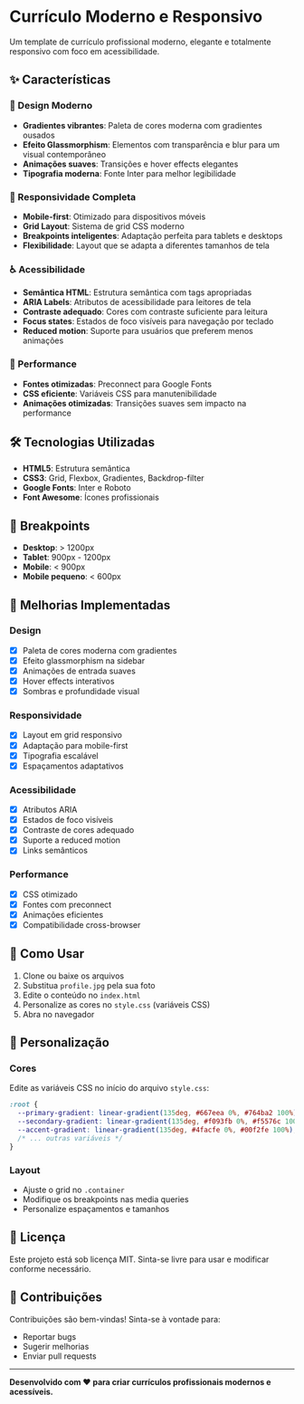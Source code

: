# Currículo Moderno e Responsivo

Um template de currículo profissional moderno, elegante e totalmente responsivo com foco em acessibilidade.

## ✨ Características

### 🎨 Design Moderno

- **Gradientes vibrantes**: Paleta de cores moderna com gradientes ousados
- **Efeito Glassmorphism**: Elementos com transparência e blur para um visual contemporâneo
- **Animações suaves**: Transições e hover effects elegantes
- **Tipografia moderna**: Fonte Inter para melhor legibilidade

### 📱 Responsividade Completa

- **Mobile-first**: Otimizado para dispositivos móveis
- **Grid Layout**: Sistema de grid CSS moderno
- **Breakpoints inteligentes**: Adaptação perfeita para tablets e desktops
- **Flexibilidade**: Layout que se adapta a diferentes tamanhos de tela

### ♿ Acessibilidade

- **Semântica HTML**: Estrutura semântica com tags apropriadas
- **ARIA Labels**: Atributos de acessibilidade para leitores de tela
- **Contraste adequado**: Cores com contraste suficiente para leitura
- **Focus states**: Estados de foco visíveis para navegação por teclado
- **Reduced motion**: Suporte para usuários que preferem menos animações

### 🚀 Performance

- **Fontes otimizadas**: Preconnect para Google Fonts
- **CSS eficiente**: Variáveis CSS para manutenibilidade
- **Animações otimizadas**: Transições suaves sem impacto na performance

## 🛠️ Tecnologias Utilizadas

- **HTML5**: Estrutura semântica
- **CSS3**: Grid, Flexbox, Gradientes, Backdrop-filter
- **Google Fonts**: Inter e Roboto
- **Font Awesome**: Ícones profissionais

## 📱 Breakpoints

- **Desktop**: > 1200px
- **Tablet**: 900px - 1200px
- **Mobile**: < 900px
- **Mobile pequeno**: < 600px

## 🎯 Melhorias Implementadas

### Design

- [x] Paleta de cores moderna com gradientes
- [x] Efeito glassmorphism na sidebar
- [x] Animações de entrada suaves
- [x] Hover effects interativos
- [x] Sombras e profundidade visual

### Responsividade

- [x] Layout em grid responsivo
- [x] Adaptação para mobile-first
- [x] Tipografia escalável
- [x] Espaçamentos adaptativos

### Acessibilidade

- [x] Atributos ARIA
- [x] Estados de foco visíveis
- [x] Contraste de cores adequado
- [x] Suporte a reduced motion
- [x] Links semânticos

### Performance

- [x] CSS otimizado
- [x] Fontes com preconnect
- [x] Animações eficientes
- [x] Compatibilidade cross-browser

## 🚀 Como Usar

1. Clone ou baixe os arquivos
2. Substitua `profile.jpg` pela sua foto
3. Edite o conteúdo no `index.html`
4. Personalize as cores no `style.css` (variáveis CSS)
5. Abra no navegador

## 🎨 Personalização

### Cores

Edite as variáveis CSS no início do arquivo `style.css`:

```css
:root {
  --primary-gradient: linear-gradient(135deg, #667eea 0%, #764ba2 100%);
  --secondary-gradient: linear-gradient(135deg, #f093fb 0%, #f5576c 100%);
  --accent-gradient: linear-gradient(135deg, #4facfe 0%, #00f2fe 100%);
  /* ... outras variáveis */
}
```

### Layout

- Ajuste o grid no `.container`
- Modifique os breakpoints nas media queries
- Personalize espaçamentos e tamanhos

## 📄 Licença

Este projeto está sob licença MIT. Sinta-se livre para usar e modificar conforme necessário.

## 🤝 Contribuições

Contribuições são bem-vindas! Sinta-se à vontade para:

- Reportar bugs
- Sugerir melhorias
- Enviar pull requests

---

**Desenvolvido com ❤️ para criar currículos profissionais modernos e acessíveis.**
